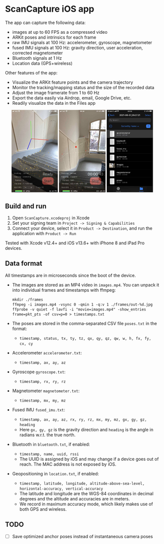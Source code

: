 # ScanCapture iOS app

The app can capture the following data:

- images at up to 60 FPS as a compressed video
- ARKit poses and intrinsics for each frame
- raw IMU signals at 100 Hz: accelerometer, gyroscope, magnetometer
- fused IMU signals at 100 Hz: gravity direction, user acceleration, corrected magnetometer
- Bluetooth signals at 1 Hz
- Location data (GPS+wireless)

Other features of the app:

- Visualize the ARKit feature points and the camera trajectory
- Monitor the tracking/mapping status and the size of the recorded data
- Adjust the image framerate from 1 to 60 Hz
- Export the data easily via Airdrop, email, Google Drive, etc.
- Readily visualize the data in the Files app

<p align="center">
  <img src="doc/init.jpg" width="30%"/>
  <img src="doc/record.jpg" width="30%"/>
  <img src="doc/result.jpg" width="30%"/>
</p>


## Build and run

1. Open `ScanCapture.xcodeproj` in Xcode
2. Set your signing team in `Project -> Signing & Capabilities`
3. Connect your device, select it in `Product -> Destination`, and run the application with `Product -> Run`

Tested with Xcode v12.4+ and iOS v13.6+ with iPhone 8 and iPad Pro devices.

## Data format

All timestamps are in microseconds since the boot of the device.

- The images are stored as an MP4 video in `images.mp4`. You can unpack it into individual frames and timestamps with ffmpeg:
  ```
  mkdir ./frames
  ffmpeg -i images.mp4 -vsync 0 -qmin 1 -q:v 1 ./frames/out-%d.jpg
  ffprobe -v quiet -f lavfi -i "movie=images.mp4" -show_entries frame=pkt_pts -of csv=p=0 > timestamps.txt
  ```
  
- The poses are stored in the comma-separated CSV file `poses.txt` in the format:
  -   `timestamp, status, tx, ty, tz, qx, qy, qz, qw, w, h, fx, fy, cx, cy`

- Accelerometer `accelerometer.txt`:

  - `timestamp, ax, ay, az`

- Gyroscope `gyroscope.txt`:

  - `timestamp, rx, ry, rz`

- Magnetometer `magnetometer.txt`:

  - `timestamp, mx, my, mz`

- Fused IMU `fused_imu.txt`:

  - `timestamp, ax, ay, az, rx, ry, rz, mx, my, mz, gx, gy, gz, heading`
  - Here `gx, gy, gz` is the gravity direction and `heading` is the angle in radians w.r.t. the true north.

- Bluetooth in `bluetooth.txt`, if enabled:

  - `timestamp, name, uuid, rssi`
  - The UUID is assigned by iOS and may change if a device goes out of reach. The MAC address is not exposed by iOS.

- Geopositioning in `location.txt`, if enabled:

  - `timestamp, latitude, longitude, altitude-above-sea-level, horizontal-accuracy, vertical-accuracy`
  - The latitude and longitude are the WGS-84 coordinates in decimal degrees and the altitude and accuracies are in meters.
  - We record in maximum accuracy mode, which likely makes use of both GPS and wireless.

## TODO

- [ ] Save optimized anchor poses instead of instantaneous camera poses

